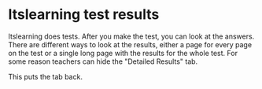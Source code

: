 # Itslearning test results
Itslearning does tests. After you make the test, you can look at the answers. There are different ways to look at the results, either a page for every page on the test or a single long page with the results for the whole test. For some reason teachers can hide the "Detailed Results" tab.

This puts the tab back.

